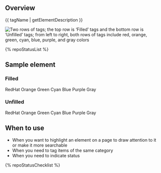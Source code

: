 ## Overview

{{ tagName | getElementDescription }}

<uxdot-example width-adjustment="404px">
  <img src="{{ './tag-sample-element.png' | url }}" alt="Two rows of tags; the top row is ‘Filled’ tags and the bottom row is ‘Unfilled’ tags; from left to right, both rows of tags include red, orange, green, cyan, blue, purple, and gray colors">
</uxdot-example>

{% repoStatusList %}


## Sample element

### Filled

<rh-tag color="red">Red<span class="visually-hidden">Hat</span></rh-tag>
<rh-tag color="orange">Orange</rh-tag>
<rh-tag color="green">Green</rh-tag>
<rh-tag color="cyan">Cyan</rh-tag>
<rh-tag color="blue">Blue</rh-tag>
<rh-tag color="purple">Purple</rh-tag>
<rh-tag>Gray</rh-tag>


### Unfilled

<rh-tag variant="outline" color="red">Red<span 
class="visually-hidden">Hat</span></rh-tag>
<rh-tag variant="outline" color="orange">Orange</rh-tag>
<rh-tag variant="outline" color="green">Green</rh-tag>
<rh-tag variant="outline" color="cyan">Cyan</rh-tag>
<rh-tag variant="outline" color="blue">Blue</rh-tag>
<rh-tag variant="outline" color="purple">Purple</rh-tag>
<rh-tag variant="outline">Gray</rh-tag>

## When to use
  - When you want to highlight an element on a page to draw attention to it or make it more searchable
  - When you need to tag items of the same category
  - When you need to indicate status

{% repoStatusChecklist %}
